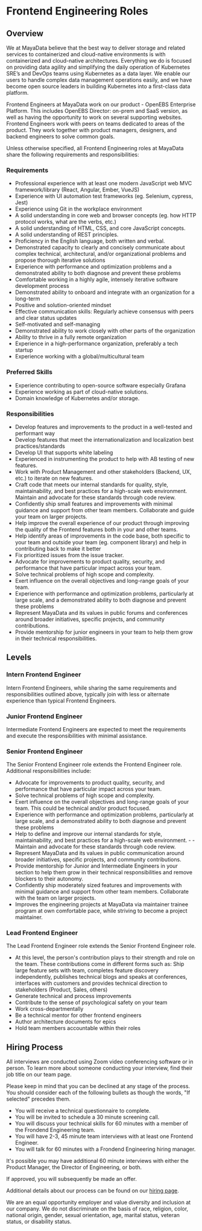 # Frontend Engineering Roles

## Overview

We at MayaData believe that the best way to deliver storage and related services to containerized and cloud-native environments is with containerized and cloud-native architectures. Everything we do is focused on providing data agility and simplifying the daily operation of Kubernetes SRE’s and DevOps teams using Kubernetes as a data layer. We enable our users to handle complex data management operations easily, and we have become open source leaders in building Kubernetes into a first-class data platform.

Frontend Engineers at MayaData work on our product - OpenEBS Enterprise Platform. This includes OpenEBS Director: on-prem and SaaS version, as well as having the opportunity to work on several supporting websites. Frontend Engineers work with peers on teams dedicated to areas of the product. They work together with product managers, designers, and backend engineers to solve common goals.

Unless otherwise specified, all Frontend Engineering roles at MayaData share the following requirements and responsibilities:

### Requirements

- Professional experience with at least one modern JavaScript web MVC framework/library (React, Angular, Ember, VueJS)
- Experience with UI automation test frameworks (eg. Selenium, cypress, Jest)
- Experience using Git in the workplace environment
- A solid understanding in core web and browser concepts (eg. how HTTP protocol works, what are the verbs, etc.)
- A solid understanding of HTML, CSS, and core JavaScript concepts.
- A solid understanding of REST principles.
- Proficiency in the English language, both written and verbal.
- Demonstrated capacity to clearly and concisely communicate about complex technical, architectural, and/or organizational problems and propose thorough iterative solutions
- Experience with performance and optimization problems and a demonstrated ability to both diagnose and prevent these problems
- Comfortable working in a highly agile, intensely iterative software development process
- Demonstrated ability to onboard and integrate with an organization for a long-term
- Positive and solution-oriented mindset
- Effective communication skills: Regularly achieve consensus with peers and clear status updates
- Self-motivated and self-managing
- Demonstrated ability to work closely with other parts of the organization
- Ability to thrive in a fully remote organization
- Experience in a high-performance organization, preferably a tech startup
- Experience working with a global/multicultural team

### Preferred Skills
- Experience contributing to open-source software especially Grafana
- Experience working as part of cloud-native solutions.
- Domain knowledge of Kubernetes and/or storage.

### Responsibilities
- Develop features and improvements to the product in a well-tested and performant way
- Develop features that meet the internationalization and localization best practices/standards
- Develop UI that supports white labeling 
- Experienced in instrumenting the product to help with AB testing of new features. 
- Work with Product Management and other stakeholders (Backend, UX, etc.) to iterate on new features.
- Craft code that meets our internal standards for quality, style, maintainability, and best practices for a high-scale web environment. Maintain and advocate for these standards through code review.
- Confidently ship small features and improvements with minimal guidance and support from other team members. Collaborate and guide your team on larger projects.
- Help improve the overall experience of our product through improving the quality of the Frontend features both in your and other teams.
- Help identify areas of improvements in the code base, both specific to your team and outside your team (eg. component library) and help in contributing back to make it better
- Fix prioritized issues from the issue tracker.
- Advocate for improvements to product quality, security, and performance that have particular impact across your team.
- Solve technical problems of high scope and complexity.
- Exert influence on the overall objectives and long-range goals of your team.
- Experience with performance and optimization problems, particularly at large scale, and a demonstrated ability to both diagnose and prevent these problems
- Represent MayaData and its values in public forums and conferences around broader initiatives, specific projects, and community contributions.
- Provide mentorship for junior engineers in your team to help them grow in their technical responsibilities.


## Levels

### Intern Frontend Engineer

Intern Frontend Engineers, while sharing the same requirements and responsibilities outlined above, typically join with less or alternate experience than typical Frontend Engineers.

### Junior Frontend Engineer

Intermediate Frontend Engineers are expected to meet the requirements and execute the responsibilities with minimal assistance.

### Senior Frontend Engineer

The Senior Frontend Engineer role extends the Frontend Engineer role. Additional responsibilities include:

- Advocate for improvements to product quality, security, and performance that have particular impact across your team.
- Solve technical problems of high scope and complexity.
- Exert influence on the overall objectives and long-range goals of your team. This could be technical and/or product focused.
- Experience with performance and optimization problems, particularly at large scale, and a demonstrated ability to both diagnose and prevent these problems
- Help to define and improve our internal standards for style, maintainability, and best practices for a high-scale web environment. -  - Maintain and advocate for these standards through code review.
- Represent MayaData and its values in public communication around broader initiatives, specific projects, and community contributions.
- Provide mentorship for Junior and Intermediate Engineers in your section to help them grow in their technical responsibilities and remove blockers to their autonomy.
- Confidently ship moderately sized features and improvements with minimal guidance and support from other team members. Collaborate with the team on larger projects.
- Improves the engineering projects at MayaData via maintainer trainee program at own comfortable pace, while striving to become a project maintainer.

### Lead Frontend Engineer
The Lead Frontend Engineer role extends the Senior Frontend Engineer role.
- At this level, the person's contribution plays to their strength and role on the team. These contributions come in different forms such as: Ship large feature sets with team, completes feature discovery independently, publishes technical blogs and speaks at conferences, interfaces with customers and provides technical direction to stakeholders (Product, Sales, others)
- Generate technical and process improvements
- Contribute to the sense of psychological safety on your team
- Work cross-departmentally
- Be a technical mentor for other frontend engineers
- Author architecture documents for epics
- Hold team members accountable within their roles

## Hiring Process

All interviews are conducted using Zoom video conferencing software or in person. To learn more about someone conducting your interview, find their job title on our team page.

Please keep in mind that you can be declined at any stage of the process. You should consider each of the following bullets as though the words, "If selected" precedes them.
- You will receive a technical questionnaire to complete.
- You will be invited to schedule a 30 minute screening call.
- You will discuss your technical skills for 60 minutes with a member of the Frondend Engineering team.
- You will have 2-3, 45 minute team interviews with at least one Frontend Engineer.
- You will talk for 60 minutes with a Frondend Engineering hiring manager.

It's possible you may have additional 60 minute interviews with either the Product Manager, the Director of Engineering, or both.

If approved, you will subsequently be made an offer.

Additional details about our process can be found on our [hiring page](https://github.com/mayadata-io/culture/blob/master/process/hiring.md).

We are an equal opportunity employer and value diversity and inclusion at our company. We do not discriminate on the basis of race, religion, color, national origin, gender, sexual orientation, age, marital status, veteran status, or disability status.

